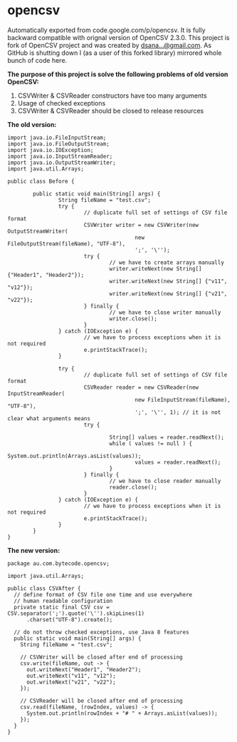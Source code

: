 # opencsv
Automatically exported from code.google.com/p/opencsv. It is fully backward compatible with orignal version of OpenCSV 2.3.0.
This project is fork of OpenCSV project and was created by dsana...@gmail.com. As GitHub is shutting down I (as a user of this forked library) mirrored whole bunch of code here.


**The purpose of this project is solve the following problems of old version OpenCSV:**

1. CSVWriter & CSVReader constructors have too many arguments
2. Usage of checked exceptions
3. CSVWriter & CSVReader should be closed to release resources

**The old version:**
```
import java.io.FileInputStream;
import java.io.FileOutputStream;
import java.io.IOException;
import java.io.InputStreamReader;
import java.io.OutputStreamWriter;
import java.util.Arrays;

public class Before {
        
        public static void main(String[] args) {
                String fileName = "test.csv";
                try {
                        // duplicate full set of settings of CSV file format
                        CSVWriter writer = new CSVWriter(new OutputStreamWriter(
                                        new FileOutputStream(fileName), "UTF-8"),
                                        ';', '\'');
                        try {
                                // we have to create arrays manually
                                writer.writeNext(new String[] {"Header1", "Header2"});
                                writer.writeNext(new String[] {"v11", "v12"});
                                writer.writeNext(new String[] {"v21", "v22"});
                        } finally {
                                // we have to close writer manually
                                writer.close(); 
                        }
                } catch (IOException e) {
                        // we have to process exceptions when it is not required
                        e.printStackTrace();
                }

                try {
                        // duplicate full set of settings of CSV file format
                        CSVReader reader = new CSVReader(new InputStreamReader(
                                        new FileInputStream(fileName), "UTF-8"), 
                                        ';', '\'', 1); // it is not clear what arguments means 
                        try {
                                
                                String[] values = reader.readNext();
                                while ( values != null ) {
                                        System.out.println(Arrays.asList(values));
                                        values = reader.readNext();
                                }
                        } finally {
                                // we have to close reader manually
                                reader.close();
                        }
                } catch (IOException e) {
                        // we have to process exceptions when it is not required
                        e.printStackTrace();
                }
        }
}
```
**The new version:**
```
package au.com.bytecode.opencsv;

import java.util.Arrays;

public class CSVAfter {
  // define format of CSV file one time and use everywhere
  // human readable configuration
  private static final CSV csv = CSV.separator(';').quote('\'').skipLines(1)
      .charset("UTF-8").create();

  // do not throw checked exceptions, use Java 8 features
  public static void main(String[] args) {
    String fileName = "test.csv";

    // CSVWriter will be closed after end of processing
    csv.write(fileName, out -> {
      out.writeNext("Header1", "Header2");
      out.writeNext("v11", "v12");
      out.writeNext("v21", "v22");
    });

    // CSVReader will be closed after end of processing
    csv.read(fileName, (rowIndex, values) -> {
      System.out.println(rowIndex + "# " + Arrays.asList(values));
    });
  }
}
```
